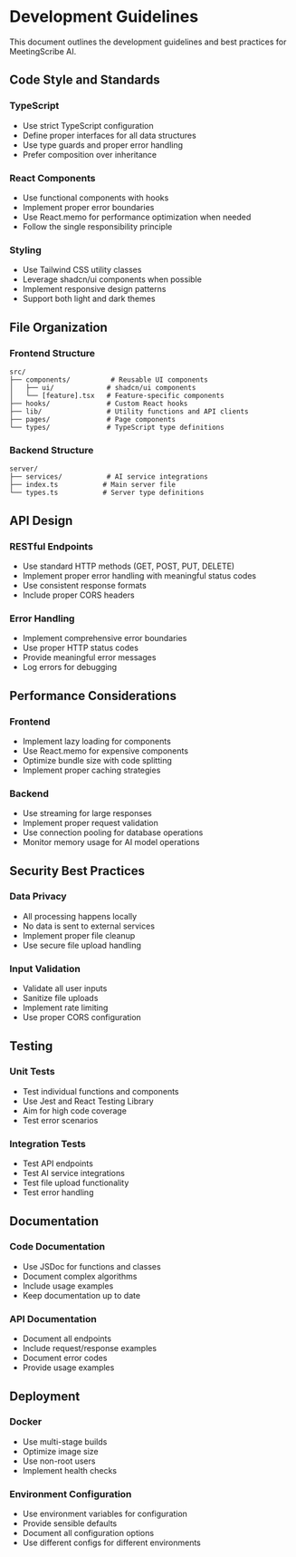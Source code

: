# Development Guidelines

This document outlines the development guidelines and best practices for MeetingScribe AI.

## Code Style and Standards

### TypeScript
- Use strict TypeScript configuration
- Define proper interfaces for all data structures
- Use type guards and proper error handling
- Prefer composition over inheritance

### React Components
- Use functional components with hooks
- Implement proper error boundaries
- Use React.memo for performance optimization when needed
- Follow the single responsibility principle

### Styling
- Use Tailwind CSS utility classes
- Leverage shadcn/ui components when possible
- Implement responsive design patterns
- Support both light and dark themes

## File Organization

### Frontend Structure
```
src/
├── components/          # Reusable UI components
│   ├── ui/             # shadcn/ui components
│   └── [feature].tsx   # Feature-specific components
├── hooks/              # Custom React hooks
├── lib/                # Utility functions and API clients
├── pages/              # Page components
└── types/              # TypeScript type definitions
```

### Backend Structure
```
server/
├── services/           # AI service integrations
├── index.ts           # Main server file
└── types.ts           # Server type definitions
```

## API Design

### RESTful Endpoints
- Use standard HTTP methods (GET, POST, PUT, DELETE)
- Implement proper error handling with meaningful status codes
- Use consistent response formats
- Include proper CORS headers

### Error Handling
- Implement comprehensive error boundaries
- Use proper HTTP status codes
- Provide meaningful error messages
- Log errors for debugging

## Performance Considerations

### Frontend
- Implement lazy loading for components
- Use React.memo for expensive components
- Optimize bundle size with code splitting
- Implement proper caching strategies

### Backend
- Use streaming for large responses
- Implement proper request validation
- Use connection pooling for database operations
- Monitor memory usage for AI model operations

## Security Best Practices

### Data Privacy
- All processing happens locally
- No data is sent to external services
- Implement proper file cleanup
- Use secure file upload handling

### Input Validation
- Validate all user inputs
- Sanitize file uploads
- Implement rate limiting
- Use proper CORS configuration

## Testing

### Unit Tests
- Test individual functions and components
- Use Jest and React Testing Library
- Aim for high code coverage
- Test error scenarios

### Integration Tests
- Test API endpoints
- Test AI service integrations
- Test file upload functionality
- Test error handling

## Documentation

### Code Documentation
- Use JSDoc for functions and classes
- Document complex algorithms
- Include usage examples
- Keep documentation up to date

### API Documentation
- Document all endpoints
- Include request/response examples
- Document error codes
- Provide usage examples

## Deployment

### Docker
- Use multi-stage builds
- Optimize image size
- Use non-root users
- Implement health checks

### Environment Configuration
- Use environment variables for configuration
- Provide sensible defaults
- Document all configuration options
- Use different configs for different environments